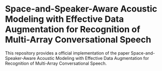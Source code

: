 # Space-and-Speaker-Aware Acoustic Modeling with Effective Data Augmentation for Recognition of Multi-Array Conversational Speech

This repository provides a official implementation of the paper Space-and-Speaker-Aware Acoustic Modeling with Effective Data Augmentation for Recognition of Multi-Array Conversational Speech.
